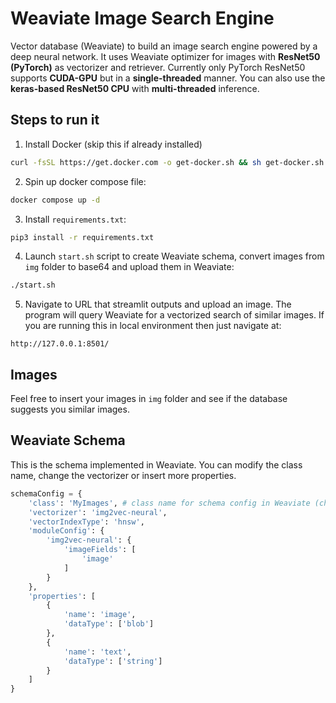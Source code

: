 # Weaviate Image Search Engine
Vector database (Weaviate) to build an image search engine powered by a deep neural network. It uses Weaviate optimizer for images with **ResNet50 (PyTorch)** as vectorizer and retriever. Currently only PyTorch ResNet50 supports **CUDA-GPU** but in a **single-threaded** manner. You can also use the **keras-based ResNet50 CPU** with **multi-threaded** inference.

## Steps to run it
1. Install Docker (skip this if already installed)
```sh
curl -fsSL https://get.docker.com -o get-docker.sh && sh get-docker.sh
```

2. Spin up docker compose file:
```sh
docker compose up -d
```

3. Install `requirements.txt`:
```sh
pip3 install -r requirements.txt
```

4. Launch `start.sh` script to create Weaviate schema, convert images from `img` folder to base64 and upload them in Weaviate:
```sh
./start.sh
```

5. Navigate to URL that streamlit outputs and upload an image. The program will query Weaviate for a vectorized search of similar images. If you are running this in local environment then just navigate at:
```
http://127.0.0.1:8501/
```

## Images
Feel free to insert your images in `img` folder and see if the database suggests you similar images.

## Weaviate Schema
This is the schema implemented in Weaviate. You can modify the class name, change the vectorizer or insert more properties.
```python
schemaConfig = {
    'class': 'MyImages', # class name for schema config in Weaviate (change it with a custom name for your images)
    'vectorizer': 'img2vec-neural',
    'vectorIndexType': 'hnsw',
    'moduleConfig': {
        'img2vec-neural': {
            'imageFields': [
                'image'
            ]
        }
    },
    'properties': [
        {
            'name': 'image',
            'dataType': ['blob']
        },
        {
            'name': 'text',
            'dataType': ['string']
        }
    ]
}
```
